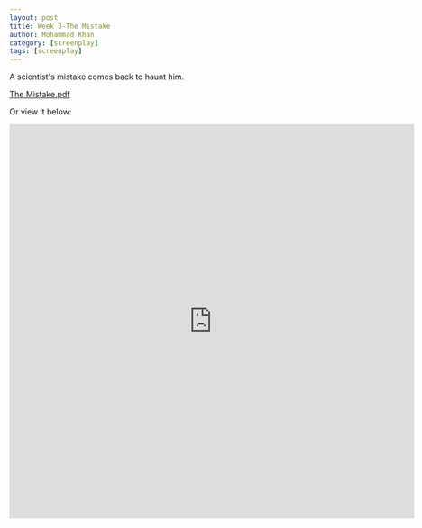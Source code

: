 ```yaml
---
layout: post
title: Week 3-The Mistake
author: Mohammad Khan
category: [screenplay]
tags: [screenplay]
---
```

<p>A scientist's mistake comes back to haunt him.</p>

<a href="https://drive.google.com/file/d/17NUrx-D6QDLhKm6a1SzZeTFGETzdUNBT/view?usp=sharing">The Mistake.pdf</a>

Or view it below: 
<iframe
src="https://drive.google.com/file/d/17NUrx-D6QDLhKm6a1SzZeTFGETzdUNBT/view?usp=sharing&embedded=true"
style="width:718px; height:700px;" frameborder="0"></iframe> 
<!-- <embed src="https://drive.google.com/file/d/17NUrx-D6QDLhKm6a1SzZeTFGETzdUNBT/view?usp=sharing" width="800px" height="2100px" /> -->
